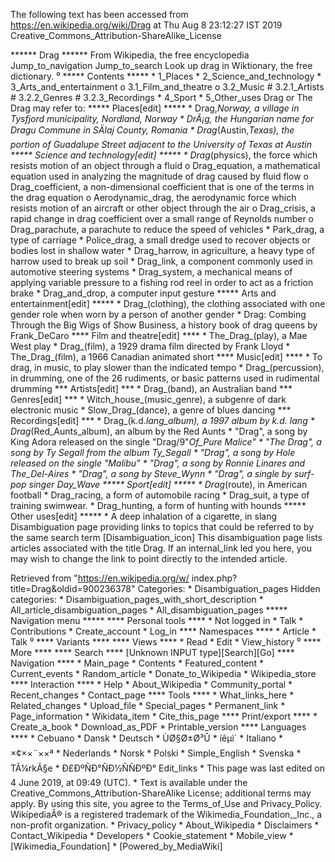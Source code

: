 The following text has been accessed from https://en.wikipedia.org/wiki/Drag at Thu Aug 8 23:12:27 IST 2019
Creative_Commons_Attribution-ShareAlike_License




















****** Drag ******
From Wikipedia, the free encyclopedia
Jump_to_navigation Jump_to_search
 Look up drag in Wiktionary, the free dictionary.
⁰
***** Contents *****
    * 1_Places
    * 2_Science_and_technology
    * 3_Arts_and_entertainment
          o 3.1_Film_and_theatre
          o 3.2_Music
                # 3.2.1_Artists
                # 3.2.2_Genres
                # 3.2.3_Recordings
    * 4_Sport
    * 5_Other_uses
Drag or The Drag may refer to:
***** Places[edit] *****
    * Drag,_Norway, a village in Tysfjord municipality, Nordland, Norway
    * DrÃ¡g, the Hungarian name for Dragu Commune in SÄlaj County, Romania
    * Drag_(Austin,_Texas), the portion of Guadalupe Street adjacent to the
      University of Texas at Austin
***** Science and technology[edit] *****
    * Drag_(physics), the force which resists motion of an object through a
      fluid
          o Drag_equation, a mathematical equation used in analyzing the
            magnitude of drag caused by fluid flow
          o Drag_coefficient, a non-dimensional coefficient that is one of the
            terms in the drag equation
          o Aerodynamic_drag, the aerodynamic force which resists motion of an
            aircraft or other object through the air
          o Drag_crisis, a rapid change in drag coefficient over a small range
            of Reynolds number
          o Drag_parachute, a parachute to reduce the speed of vehicles
    * Park_drag, a type of carriage
    * Police_drag, a small dredge used to recover objects or bodies lost in
      shallow water
    * Drag_harrow, in agriculture, a heavy type of harrow used to break up soil
    * Drag_link, a component commonly used in automotive steering systems
    * Drag_system, a mechanical means of applying variable pressure to a
      fishing rod reel in order to act as a friction brake
    * Drag_and_drop, a computer input gesture
***** Arts and entertainment[edit] *****
    * Drag_(clothing), the clothing associated with one gender role when worn
      by a person of another gender
    * Drag: Combing Through the Big Wigs of Show Business, a history book of
      drag queens by Frank_DeCaro
**** Film and theatre[edit] ****
    * The_Drag_(play), a Mae West play
    * Drag_(film), a 1929 drama film directed by Frank Lloyd
    * The_Drag_(film), a 1966 Canadian animated short
**** Music[edit] ****
    * To drag, in music, to play slower than the indicated tempo
    * Drag_(percussion), in drumming, one of the 26 rudiments, or basic
      patterns used in rudimental drumming
*** Artists[edit] ***
    * Drag_(band), an Australian band
*** Genres[edit] ***
    * Witch_house_(music_genre), a subgenre of dark electronic music
    * Slow_Drag_(dance), a genre of blues dancing
*** Recordings[edit] ***
    * Drag_(k.d._lang_album), a 1997 album by k.d. lang
    * Drag_(Red_Aunts_album), an album by the Red Aunts
    * "Drag", a song by King Adora released on the single "Drag/9"_Of_Pure
      Malice"
    * "The Drag", a song by Ty Segall from the album Ty_Segall
    * "Drag", a song by Hole released on the single "Malibu"
    * "Drag", a song by Ronnie Linares and The_Del-Aires
    * "Drag", a song by Steve_Wynn
    * "Drag", a single by surf-pop singer Day_Wave
***** Sport[edit] *****
    * Drag_(route), in American football
    * Drag_racing, a form of automobile racing
    * Drag_suit, a type of training swimwear.
    * Drag_hunting, a form of hunting with hounds
***** Other uses[edit] *****
    * A deep inhalation of a cigarette, in slang
                      Disambiguation page providing links to topics that could
                      be referred to by the same search term
[Disambiguation_icon] This disambiguation page lists articles associated with
                      the title Drag.
                      If an internal_link led you here, you may wish to change
                      the link to point directly to the intended article.

Retrieved from "https://en.wikipedia.org/w/
index.php?title=Drag&oldid=900236378"
Categories:
    * Disambiguation_pages
Hidden categories:
    * Disambiguation_pages_with_short_description
    * All_article_disambiguation_pages
    * All_disambiguation_pages
***** Navigation menu *****
**** Personal tools ****
    * Not logged in
    * Talk
    * Contributions
    * Create_account
    * Log_in
**** Namespaces ****
    * Article
    * Talk
⁰
**** Variants ****
**** Views ****
    * Read
    * Edit
    * View_history
⁰
**** More ****
**** Search ****
[Unknown INPUT type][Search][Go]
**** Navigation ****
    * Main_page
    * Contents
    * Featured_content
    * Current_events
    * Random_article
    * Donate_to_Wikipedia
    * Wikipedia_store
**** Interaction ****
    * Help
    * About_Wikipedia
    * Community_portal
    * Recent_changes
    * Contact_page
**** Tools ****
    * What_links_here
    * Related_changes
    * Upload_file
    * Special_pages
    * Permanent_link
    * Page_information
    * Wikidata_item
    * Cite_this_page
**** Print/export ****
    * Create_a_book
    * Download_as_PDF
    * Printable_version
**** Languages ****
    * Cebuano
    * Dansk
    * Deutsch
    * ÙØ§Ø±Ø³Û
    * íêµ­ì´
    * Italiano
    * ×¢××¨××ª
    * Nederlands
    * Norsk
    * Polski
    * Simple_English
    * Svenska
    * TÃ¼rkÃ§e
    * Ð£ÐºÑÐ°ÑÐ½ÑÑÐºÐ°
Edit_links
    * This page was last edited on 4 June 2019, at 09:49 (UTC).
    * Text is available under the Creative_Commons_Attribution-ShareAlike
      License; additional terms may apply. By using this site, you agree to the
      Terms_of_Use and Privacy_Policy. WikipediaÂ® is a registered trademark of
      the Wikimedia_Foundation,_Inc., a non-profit organization.
    * Privacy_policy
    * About_Wikipedia
    * Disclaimers
    * Contact_Wikipedia
    * Developers
    * Cookie_statement
    * Mobile_view
    * [Wikimedia_Foundation]
    * [Powered_by_MediaWiki]
